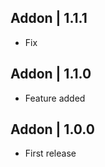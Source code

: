 Addon | 1.1.1
-------------
- Fix

Addon | 1.1.0
-------------
- Feature added

Addon | 1.0.0
-------------
- First release
